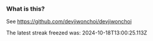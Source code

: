 
### What is this?

See https://github.com/devjiwonchoi/devjiwonchoi

The latest streak freezed was: 2024-10-18T13:00:25.113Z

